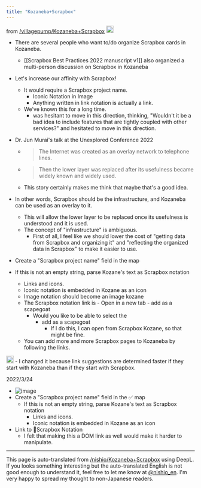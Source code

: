 ```yaml
---
title: "Kozaneba+Scrapbox"
---
```


from [/villagepump/Kozaneba+Scrapbox](https://scrapbox.io/villagepump/Kozaneba+Scrapbox)
<img src='https://scrapbox.io/api/pages/villagepump/nishio/icon' alt='/villagepump/nishio.icon' height="19.5"/>
- There are several people who want to/do organize Scrapbox cards in Kozaneba.
    - [[Scrapbox Best Practices 2022 manuscript v1]] also organized a multi-person discussion on Scrapbox in Kozaneba
- Let's increase our affinity with Scrapbox!
    - It would require a Scrapbox project name.
        - Iconic Notation in Image
        - Anything written in link notation is actually a link.
    - We've known this for a long time.
        - was hesitant to move in this direction, thinking, "Wouldn't it be a bad idea to include features that are tightly coupled with other services?" and hesitated to move in this direction.
- Dr. Jun Murai's talk at the Unexplored Conference 2022
    - > The Internet was created as an overlay network to telephone lines.
    - >  Then the lower layer was replaced after its usefulness became widely known and widely used.
    - This story certainly makes me think that maybe that's a good idea.
- In other words, Scrapbox should be the infrastructure, and Kozaneba can be used as an overlay to it.
    - This will allow the lower layer to be replaced once its usefulness is understood and it is used.
    - The concept of "infrastructure" is ambiguous.
        - First of all, I feel like we should lower the cost of "getting data from Scrapbox and organizing it" and "reflecting the organized data in Scrapbox" to make it easier to use.


- Create a "Scrapbox project name" field in the map
- If this is not an empty string, parse Kozane's text as Scrapbox notation
    - Links and icons.
    - Iconic notation is embedded in Kozane as an icon
    - Image notation should become an image kozane
    - The Scrapbox notation link is
            - Open in a new tab
            - add as a scapegoat
        - Would you like to be able to select the
            - add as a scapegoat
                - If I do this, I can open from Scrapbox Kozane, so that might be fine.
    - You can add more and more Scrapbox pages to Kozaneba by following the links.

<img src='https://scrapbox.io/api/pages/villagepump/nishio/icon' alt='/villagepump/nishio.icon' height="19.5"/>
- I changed it because link suggestions are determined faster if they start with Kozaneba than if they start with Scrapbox.


2022/3/24
- ![image](https://gyazo.com/161582ef0cc55da4a64a3e8b5f18d64f/thumb/1000)
- Create a "Scrapbox project name" field in the ✅ map
    - If this is not an empty string, parse Kozane's text as Scrapbox notation
        - Links and icons.
        - Iconic notation is embedded in Kozane as an icon
- Link to 🤔Scrapbox Notation
    - I felt that making this a DOM link as well would make it harder to manipulate.

---
This page is auto-translated from [/nishio/Kozaneba+Scrapbox](https://scrapbox.io/nishio/Kozaneba+Scrapbox) using DeepL. If you looks something interesting but the auto-translated English is not good enough to understand it, feel free to let me know at [@nishio_en](https://twitter.com/nishio_en). I'm very happy to spread my thought to non-Japanese readers.